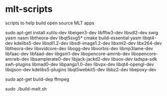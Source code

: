 # mlt-scripts
scripts to help build open source MLT apps


sudo apt-get install xutils-dev libeigen3-dev libfftw3-dev libsdl2-dev swig yasm nasm libtheora-dev libqt5svg5* cmake build-essential yasm libqt4-dev kdelibs5-dev libsdl1.2-dev libsdl-image1.2-dev libxml2-dev libx264-dev libtheora-dev libxvidcore-dev libogg-dev libvorbis-dev libmp3lame-dev libfaac-dev libfaad-dev libgsm1-dev libopencore-amrnb-dev libopencore-amrwb-dev libsamplerate0-dev libjack-jackd2-dev libsox-dev ladspa-sdk swh-plugins libmad0-dev libpango1.0-dev libvpx-dev libqt4-opengl-dev libqjson-dev kdelibs5-plugins libqt5webkit5-dev libbz2-dev libepoxy-dev

sudo apt-get build-dep ffmpeg

sudo ./build-melt.sh
